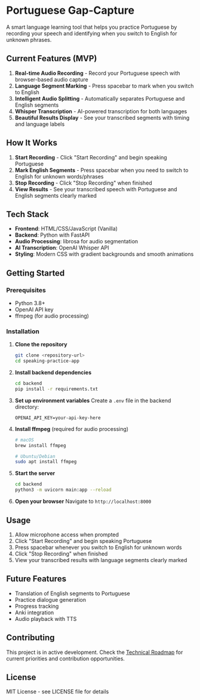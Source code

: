 # Portuguese Gap-Capture

A smart language learning tool that helps you practice Portuguese by recording your speech and identifying when you switch to English for unknown phrases.

## Current Features (MVP)

1. **Real-time Audio Recording** - Record your Portuguese speech with browser-based audio capture
2. **Language Segment Marking** - Press spacebar to mark when you switch to English
3. **Intelligent Audio Splitting** - Automatically separates Portuguese and English segments
4. **Whisper Transcription** - AI-powered transcription for both languages
5. **Beautiful Results Display** - See your transcribed segments with timing and language labels

## How It Works

1. **Start Recording** - Click "Start Recording" and begin speaking Portuguese
2. **Mark English Segments** - Press spacebar when you need to switch to English for unknown words/phrases
3. **Stop Recording** - Click "Stop Recording" when finished
4. **View Results** - See your transcribed speech with Portuguese and English segments clearly marked

## Tech Stack

- **Frontend**: HTML/CSS/JavaScript (Vanilla)
- **Backend**: Python with FastAPI
- **Audio Processing**: librosa for audio segmentation
- **AI Transcription**: OpenAI Whisper API
- **Styling**: Modern CSS with gradient backgrounds and smooth animations

## Getting Started

### Prerequisites
- Python 3.8+
- OpenAI API key
- ffmpeg (for audio processing)

### Installation

1. **Clone the repository**
   ```bash
   git clone <repository-url>
   cd speaking-practice-app
   ```

2. **Install backend dependencies**
   ```bash
   cd backend
   pip install -r requirements.txt
   ```

3. **Set up environment variables**
   Create a `.env` file in the backend directory:
   ```
   OPENAI_API_KEY=your-api-key-here
   ```

4. **Install ffmpeg** (required for audio processing)
   ```bash
   # macOS
   brew install ffmpeg
   
   # Ubuntu/Debian
   sudo apt install ffmpeg
   ```

5. **Start the server**
   ```bash
   cd backend
   python3 -m uvicorn main:app --reload
   ```

6. **Open your browser**
   Navigate to `http://localhost:8000`

## Usage

1. Allow microphone access when prompted
2. Click "Start Recording" and begin speaking Portuguese
3. Press spacebar whenever you switch to English for unknown words
4. Click "Stop Recording" when finished
5. View your transcribed results with language segments clearly marked

## Future Features

- Translation of English segments to Portuguese
- Practice dialogue generation
- Progress tracking
- Anki integration
- Audio playback with TTS

## Contributing

This project is in active development. Check the [Technical Roadmap](./ROADMAP.md) for current priorities and contribution opportunities.

## License

MIT License - see LICENSE file for details
